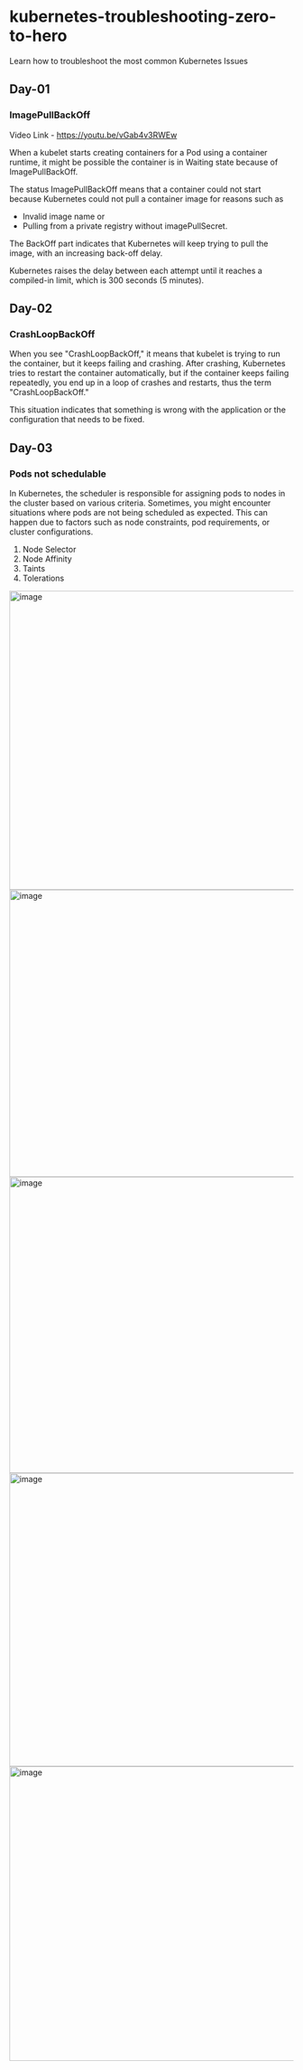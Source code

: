 # kubernetes-troubleshooting-zero-to-hero
Learn how to troubleshoot the most common Kubernetes Issues

## Day-01

### ImagePullBackOff

Video Link - https://youtu.be/vGab4v3RWEw

When a kubelet starts creating containers for a Pod using a container runtime, it might be possible the container is in Waiting state because of ImagePullBackOff.

The status ImagePullBackOff means that a container could not start because Kubernetes could not pull a container image for reasons such as 

- Invalid image name or 
- Pulling from a private registry without imagePullSecret. 

The BackOff part indicates that Kubernetes will keep trying to pull the image, with an increasing back-off delay.

Kubernetes raises the delay between each attempt until it reaches a compiled-in limit, which is 300 seconds (5 minutes).


## Day-02

### CrashLoopBackOff

When you see "CrashLoopBackOff," it means that kubelet is trying to run the container, but it keeps failing and crashing. After crashing, Kubernetes tries to restart the container automatically, but if the container keeps failing repeatedly, you end up in a loop of crashes and restarts, thus the term "CrashLoopBackOff." 

This situation indicates that something is wrong with the application or the configuration that needs to be fixed.

## Day-03

### Pods not schedulable

In Kubernetes, the scheduler is responsible for assigning pods to nodes in the cluster based on various criteria. Sometimes, you might encounter situations where pods are not being scheduled as expected. This can happen due to factors such as node constraints, pod requirements, or cluster configurations.

1. Node Selector
2. Node Affinity
3. Taints
4. Tolerations
<img width="529" alt="image" src="https://github.com/user-attachments/assets/8453004c-4337-42a8-a0cf-5a54c75e2e5c" />
<img width="508" alt="image" src="https://github.com/user-attachments/assets/4377afdd-cb5c-4632-a7de-9f35ca01c553" />
<img width="524" alt="image" src="https://github.com/user-attachments/assets/47aa4ba6-7f49-4ddc-88d5-0ace856cf33b" />
<img width="519" alt="image" src="https://github.com/user-attachments/assets/9171a256-0a3c-4fc4-88d3-f172c72be433" />
<img width="521" alt="image" src="https://github.com/user-attachments/assets/c5aca69e-d6fa-40a8-aa1b-5143e578f593" />




